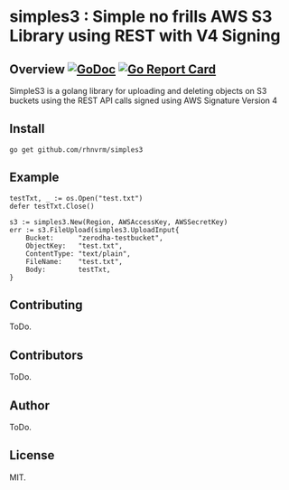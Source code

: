 # simples3 : Simple no frills AWS S3 Library using REST with V4 Signing

## Overview [![GoDoc](https://godoc.org/github.com/rhnvrm/simples3?status.svg)](https://godoc.org/github.com/rhnvrm/simples3) [![Go Report Card](https://goreportcard.com/badge/github.com/rhnvrm/simples3)](https://goreportcard.com/report/github.com/rhnvrm/simples3)

SimpleS3 is a golang library for uploading and deleting objects on S3 buckets using the REST API calls signed using AWS Signature Version 4

## Install

```
go get github.com/rhnvrm/simples3
```

## Example

```
testTxt, _ := os.Open("test.txt")
defer testTxt.Close()

s3 := simples3.New(Region, AWSAccessKey, AWSSecretKey)
err := s3.FileUpload(simples3.UploadInput{
	Bucket:      "zerodha-testbucket",
	ObjectKey:   "test.txt",
	ContentType: "text/plain",
	FileName:    "test.txt",
	Body:        testTxt,
}
```

## Contributing

ToDo.

## Contributors

ToDo.

## Author

ToDo.

## License

MIT.

